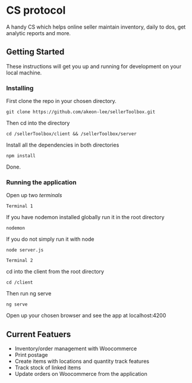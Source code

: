 # CS protocol
A handy CS which helps online seller maintain inventory, daily to dos, get analytic reports and more.

## Getting Started

These instructions will get you up and running for development on your local machine.

### Installing

First clone the repo in your chosen directory.

```
git clone https://github.com/akeon-lee/sellerToolbox.git
```

Then cd into the directory

```
cd /sellerToolbox/client && /sellerToolbox/server
```

Install all the dependencies in both directories

```
npm install
```

Done.

### Running the application

Open up two *terminals*

`Terminal 1`

If you have nodemon installed globally run it in the root directory

```
nodemon
```

If you do not simply run it with node

```
node server.js
```

`Terminal 2`

cd into the client from the root directory

```
cd /client
```

Then run ng serve

```
ng serve
```

Open up your chosen browser and see the app at localhost:4200

## Current Featuers

- Inventory/order management with Woocommerce
- Print postage
- Create items with locations and quantity track features
- Track stock of linked items
- Update orders on Woocommerce from the application

